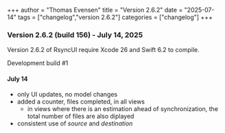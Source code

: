 +++
author = "Thomas Evensen"
title = "Version 2.6.2"
date = "2025-07-14"
tags = ["changelog","version 2.6.2"]
categories = ["changelog"]
+++

### Version 2.6.2 (build 156) - July 14, 2025 

Version 2.6.2 of RsyncUI require Xcode 26 and Swift 6.2 to compile. 

Development build #1

#### July 14

- only UI updates, no model changes
- added a counter, files completed, in all views
    - in views where there is an estimation ahead of synchronization, the total number of files are also diplayed
- consistent use of *source* and *destination*
